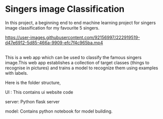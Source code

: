 <h1>Singers image Classification</h1>

In this project, a beginning end to end machine learning project for singers image classification for my favourite 5 singers.




https://user-images.githubusercontent.com/92156997/222919519-d47e6912-5d85-466a-9909-efc7f4c965ba.mp4    
<br>

This is a web app which can be used to classify the famous singers image.This web app  establishes a collection of target classes (things to recognise in pictures) and trains a model to recognize them using examples with labels.

Here is the folder structure,

UI : This contains ui website code  

server: Python flask server  

model: Contains python notebook for model building.


